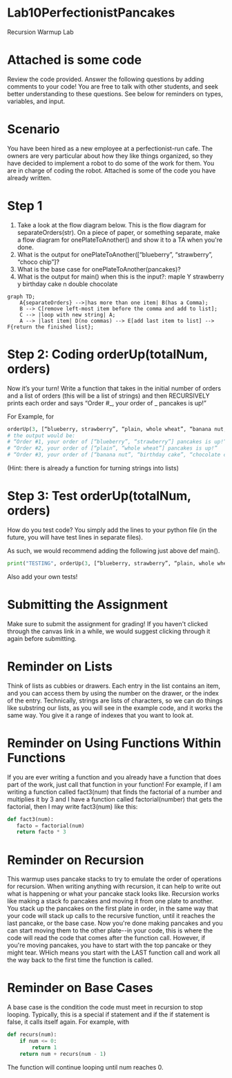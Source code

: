 # Lab10PerfectionistPancakes
Recursion Warmup Lab

# Attached is some code
Review the code provided. Answer the following questions by adding comments to your code! You are free to talk with other students, and seek better understanding to these questions. See below for reminders on types, variables, and input.

# Scenario
You have been hired as a new employee at a perfectionist-run cafe. The owners are very particular about how they like things organized, so they have decided to implement a robot to do some of the work for them. You are in charge of coding the robot. Attached is some of the code you have already written.

# Step 1
1. Take a look at the flow diagram below. This is the flow diagram for separateOrders(str). On a piece of paper, or something separate, make a flow diagram for onePlateToAnother() and show it to a TA when you're done.
2. What is the output for onePlateToAnother(\[“blueberry”, “strawberry”, “choco chip”]?
3. What is the base case for onePlateToAnother(pancakes)?
4. What is the output for main() when this is the input?:
maple
Y
strawberry 
y 
birthday cake
n 
double chocolate

```mermaid
graph TD;
    A{separateOrders} -->|has more than one item| B(has a Comma);
    B --> C[remove left-most item before the comma and add to list];
    C --> |loop with new string| A;
    A --> |last item| D(no commas) --> E[add last item to list] --> F{return the finished list};
```


# Step 2: Coding orderUp(totalNum, orders)
Now it’s your turn! Write a function that takes in the initial number of orders and a list of orders (this will be a list of strings) and then RECURSIVELY prints each order and says “Order #_, your order of _ pancakes is up!”

For Example, for 
```python
orderUp(3, [“blueberry, strawberry”, “plain, whole wheat”, “banana nut, birthday cake, chocolate chip”])
# the output would be:
# “Order #1, your order of [“blueberry”, “strawberry”] pancakes is up!”
# “Order #2, your order of [“plain”, “whole wheat”] pancakes is up!”
# “Order #3, your order of [“banana nut”, “birthday cake”, “chocolate chip”] pancakes is up!”
```
(Hint: there is already a function for turning strings into lists)

# Step 3: Test orderUp(totalNum, orders)
How do you test code? You simply add the lines to your python file (in the future, you will have test lines in separate files).

As such, we would recommend adding the following just above def main().
```python
print("TESTING", orderUp(3, [“blueberry, strawberry”, “plain, whole wheat”, “banana nut, birthday cake, chocolate chip”]))
```
Also add your own tests!

# Submitting the Assignment
Make sure to submit the assignment for grading! If you haven't clicked through the canvas link in a while, we would suggest clicking through it again before submitting.

# Reminder on Lists
Think of lists as cubbies or drawers. Each entry in the list contains an item, and you can access them by using the number on the drawer, or the index of the entry. Technically, strings are lists of characters, so we can do things like substring our lists, as you will see in the example code, and it works the same way. You give it a range of indexes that you want to look at.

# Reminder on Using Functions Within Functions
If you are ever writing a function and you already have a function that does part of the work, just call that function in your function! For example, if I am writing a function called fact3(num) that finds the factorial of a number and multiplies it by 3 and I have a function called factorial(number) that gets the factorial, then I may write fact3(num) like this:
```python
def fact3(num):
   facto = factorial(num)
   return facto * 3
```
# Reminder on Recursion
This warmup uses pancake stacks to try to emulate the order of operations for recursion. When writing anything with recursion, it can help to write out what is happening or what your pancake stack looks like. Recursion works like making a stack fo pancakes and moving it from one plate to another. You stack up the pancakes on the first plate in order, in the same way that your code will stack up calls to the recursive function, until it reaches the last pancake, or the base case. Now you're done making pancakes and you can start moving them to the other plate--in your code, this is where the code will read the code that comes after the function call. However, if you're moving pancakes, you have to start with the top pancake or they might tear. WHich means you start with the LAST function call and work all the way back to the first time the function is called. 

# Reminder on Base Cases
A base case is the condition the code must meet in recursion to stop looping. Typically, this is a special if statement and if the if statement is false, it calls itself again. For example, with 
```python
def recurs(num):
    if num <= 0:
        return 1
    return num + recurs(num - 1)
```
The function will continue looping until num reaches 0.
